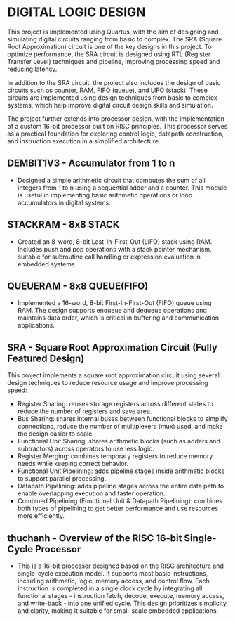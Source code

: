# **DIGITAL LOGIC DESIGN**  
This project is implemented using Quartus, with the aim of designing and simulating digital circuits ranging from basic to complex. The SRA (Square Root Approximation) circuit is one of the key designs in this project. To optimize performance, the SRA circuit is designed using RTL (Register Transfer Level) techniques and pipeline, improving processing speed and reducing latency.  

In addition to the SRA circuit, the project also includes the design of basic circuits such as counter, RAM, FIFO (queue), and LIFO (stack). These circuits are implemented using design techniques from basic to complex systems, which help improve digital circuit design skills and simulation.  

The project further extends into processor design, with the implementation of a custom 16-bit processor built on RISC principles. This processor serves as a practical foundation for exploring control logic, datapath construction, and instruction execution in a simplified architecture.  

## **DEMBIT1V3 - Accumulator from 1 to n**
* Designed a simple arithmetic circuit that computes the sum of all integers from 1 to n using a sequential adder and a counter. This module is useful in implementing basic arithmetic operations or loop accumulators in digital systems.

## **STACKRAM - 8x8 STACK**
* Created an 8-word, 8-bit Last-In-First-Out (LIFO) stack using RAM. Includes push and pop operations with a stack pointer mechanism, suitable for subroutine call handling or expression evaluation in embedded systems.

## **QUEUERAM - 8x8 QUEUE(FIFO)**  
* Implemented a 16-word, 8-bit First-In-First-Out (FIFO) queue using RAM. The design supports enqueue and dequeue operations and maintains data order, which is critical in buffering and communication applications.

## **SRA - Square Root Approximation Circuit (Fully Featured Design)**  
This project implements a square root approximation circuit using several design techniques to reduce resource usage and improve processing speed:
 * Register Sharing: reuses storage registers across different states to reduce the number of registers and save area.
 * Bus Sharing: shares internal buses between functional blocks to simplify connections, reduce the number of multiplexers (mux) used, and make the design easier to scale.
 * Functional Unit Sharing: shares arithmetic blocks (such as adders and subtractors) across operators to use less logic.
 * Register Merging: combines temporary registers to reduce memory needs while keeping correct behavior.
 * Functional Unit Pipelining: adds pipeline stages inside arithmetic blocks to support parallel processing.
 * Datapath Pipelining: adds pipeline stages across the entire data path to enable overlapping execution and faster operation.
 * Combined Pipelining (Functional Unit & Datapath Pipelining): combines both types of pipelining to get better performance and use resources more efficiently.

## **thuchanh - Overview of the RISC 16-bit Single-Cycle Processor**  
* This is a 16-bit processor designed based on the RISC architecture and single-cycle execution model. It supports most basic instructions, including arithmetic, logic, memory access, and control flow. Each instruction is completed in a single clock cycle by integrating all functional stages - instruction fetch, decode, execute, memory access, and write-back - into one unified cycle. This design prioritizes simplicity and clarity, making it suitable for small-scale embedded applications.
